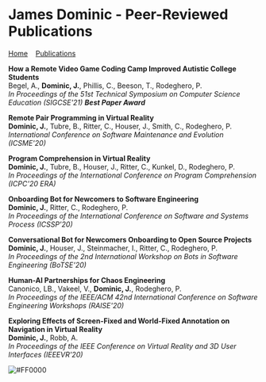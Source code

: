 <h1>James Dominic - Peer-Reviewed Publications</h1>

[Home](index.md)&nbsp;&nbsp;&nbsp;&nbsp;[Publications](publications.md)


**How a Remote Video Game Coding Camp Improved Autistic College Students**<br/>
Begel, A., **Dominic, J.**, Phillis, C., Beeson, T., Rodeghero, P.<br/>
_In Proceedings of the 51st Technical Symposium on Computer Science Education (SIGCSE'21) **Best Paper Award**_<br/>

**Remote Pair Programming in Virtual Reality**<br/>
**Dominic, J.**, Tubre, B., Ritter, C., Houser, J., Smith, C., Rodeghero, P.<br/>
_International Conference on Software Maintenance and Evolution (ICSME'20)_<br/>

**Program Comprehension in Virtual Reality**<br/>
**Dominic, J.**, Tubre, B., Houser, J., Ritter, C., Kunkel, D., Rodeghero, P.<br/>
_In Proceedings of the International Conference on Program Comprehension (ICPC'20 ERA)_<br/>

**Onboarding Bot for Newcomers to Software Engineering**<br/>
**Dominic, J.**, Ritter, C., Rodeghero, P.<br/>
_In Proceedings of the International Conference on Software and Systems Process (ICSSP'20)_<br/>

**Conversational Bot for Newcomers Onboarding to Open Source Projects**<br/>
**Dominic, J.**, Houser, J., Steinmacher, I., Ritter, C., Rodeghero, P.<br/>
_In Proceedings of the 2nd International Workshop on Bots in Software Engineering (BoTSE'20)_<br/>

**Human-AI Partnerships for Chaos Engineering**<br/>
Canonico, LB., Vakeel, V., **Dominic, J.**, Rodeghero, P.<br/>
_In Proceedings of the IEEE/ACM 42nd International Conference on Software Engineering Workshops (RAISE'20)_<br/>

**Exploring Effects of Screen-Fixed and World-Fixed Annotation on Navigation in Virtual Reality**<br/>
**Dominic, J.**, Robb, A.<br/>
_In Proceedings of the IEEE Conference on Virtual Reality and 3D User Interfaces (IEEEVR'20)_<br/>

![#FF0000](https://placehold.it/15/FF0000/000000?text=+)
